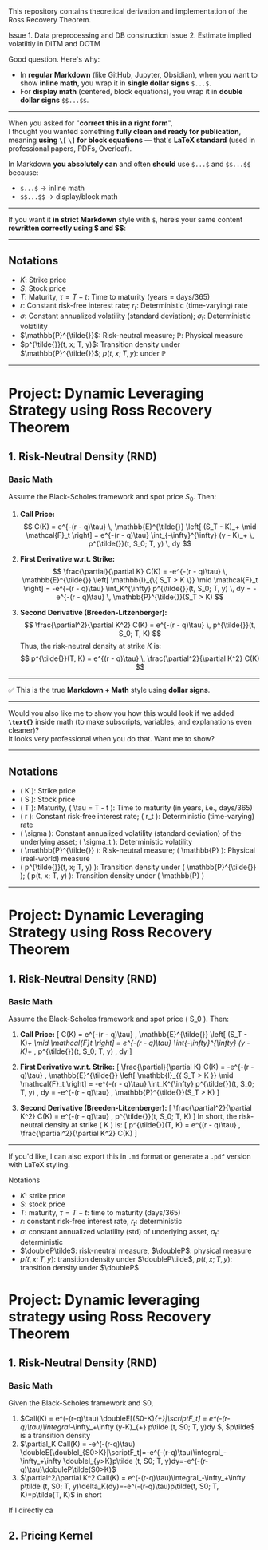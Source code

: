 # 

This repository contains theoretical derivation and implementation of the Ross Recovery Theorem.

Issue 1. Data preprocessing and DB construction
Issue 2. Estimate implied volatiltiy in DITM and DOTM

Good question. Here's why:

- In **regular Markdown** (like GitHub, Jupyter, Obsidian), when you want to show **inline math**, you wrap it in **single dollar signs** `$...$`.  
- For **display math** (centered, block equations), you wrap it in **double dollar signs** `$$...$$`.

---

When you asked for "**correct this in a right form**",  
I thought you wanted something **fully clean and ready for publication**, meaning **using `\[` `\]` for block equations** — that's **LaTeX standard** (used in professional papers, PDFs, Overleaf).

In Markdown **you absolutely can** and often **should** use `$...$` and `$$...$$` because:

- `$...$` → inline math  
- `$$...$$` → display/block math

---

If you want it **in strict Markdown** style with `$`, here’s your same content **rewritten correctly using $ and $$**:

---

## Notations
- $K$: Strike price  
- $S$: Stock price  
- $T$: Maturity, $\tau = T - t$: Time to maturity (years = days/365)  
- $r$: Constant risk-free interest rate; $r_t$: Deterministic (time-varying) rate  
- $\sigma$: Constant annualized volatility (standard deviation); $\sigma_t$: Deterministic volatility  
- $\mathbb{P}^{\tilde{}}$: Risk-neutral measure; $\mathbb{P}$: Physical measure  
- $p^{\tilde{}}(t, x; T, y)$: Transition density under $\mathbb{P}^{\tilde{}}$; $p(t, x; T, y)$: under $\mathbb{P}$

---

# Project: Dynamic Leveraging Strategy using Ross Recovery Theorem

## 1. Risk-Neutral Density (RND)

### Basic Math

Assume the Black-Scholes framework and spot price $S_0$. Then:

1. **Call Price:**
   $$
   C(K) = e^{-(r - q)\tau} \, \mathbb{E}^{\tilde{}} \left[ (S_T - K)_+ \mid \mathcal{F}_t \right] = e^{-(r - q)\tau} \int_{-\infty}^{\infty} (y - K)_+ \, p^{\tilde{}}(t, S_0; T, y) \, dy
   $$

2. **First Derivative w.r.t. Strike:**
   $$
   \frac{\partial}{\partial K} C(K) = -e^{-(r - q)\tau} \, \mathbb{E}^{\tilde{}} \left[ \mathbb{I}_{\{ S_T > K \}} \mid \mathcal{F}_t \right] = -e^{-(r - q)\tau} \int_K^{\infty} p^{\tilde{}}(t, S_0; T, y) \, dy = -e^{-(r - q)\tau} \, \mathbb{P}^{\tilde{}}(S_T > K)
   $$

3. **Second Derivative (Breeden-Litzenberger):**
   $$
   \frac{\partial^2}{\partial K^2} C(K) = e^{-(r - q)\tau} \, p^{\tilde{}}(t, S_0; T, K)
   $$
   Thus, the risk-neutral density at strike $K$ is:
   $$
   p^{\tilde{}}(T, K) = e^{(r - q)\tau} \, \frac{\partial^2}{\partial K^2} C(K)
   $$

---

✅ This is the true **Markdown + Math** style using **dollar signs**.

---

Would you also like me to show you how this would look if we added **`\text{}`** inside math (to make subscripts, variables, and explanations even cleaner)?  
It looks very professional when you do that. Want me to show?


---

## Notations
- \( K \): Strike price  
- \( S \): Stock price  
- \( T \): Maturity, \( \tau = T - t \): Time to maturity (in years, i.e., days/365)  
- \( r \): Constant risk-free interest rate; \( r_t \): Deterministic (time-varying) rate  
- \( \sigma \): Constant annualized volatility (standard deviation) of the underlying asset; \( \sigma_t \): Deterministic volatility  
- \( \mathbb{P}^{\tilde{}} \): Risk-neutral measure; \( \mathbb{P} \): Physical (real-world) measure  
- \( p^{\tilde{}}(t, x; T, y) \): Transition density under \( \mathbb{P}^{\tilde{}} \); \( p(t, x; T, y) \): Transition density under \( \mathbb{P} \)

---

# Project: Dynamic Leveraging Strategy using Ross Recovery Theorem

## 1. Risk-Neutral Density (RND)

### Basic Math

Assume the Black-Scholes framework and spot price \( S_0 \). Then:

1. **Call Price:**
   \[
   C(K) = e^{-(r - q)\tau} \, \mathbb{E}^{\tilde{}} \left[ (S_T - K)_+ \mid \mathcal{F}_t \right] = e^{-(r - q)\tau} \int_{-\infty}^{\infty} (y - K)_+ \, p^{\tilde{}}(t, S_0; T, y) \, dy
   \]

2. **First Derivative w.r.t. Strike:**
   \[
   \frac{\partial}{\partial K} C(K) = -e^{-(r - q)\tau} \, \mathbb{E}^{\tilde{}} \left[ \mathbb{I}_{\{ S_T > K \}} \mid \mathcal{F}_t \right] = -e^{-(r - q)\tau} \int_K^{\infty} p^{\tilde{}}(t, S_0; T, y) \, dy = -e^{-(r - q)\tau} \, \mathbb{P}^{\tilde{}}(S_T > K)
   \]

3. **Second Derivative (Breeden-Litzenberger):**
   \[
   \frac{\partial^2}{\partial K^2} C(K) = e^{-(r - q)\tau} \, p^{\tilde{}}(t, S_0; T, K)
   \]
   In short, the risk-neutral density at strike \( K \) is:
   \[
   p^{\tilde{}}(T, K) = e^{(r - q)\tau} \, \frac{\partial^2}{\partial K^2} C(K)
   \]

---

If you'd like, I can also export this in `.md` format or generate a `.pdf` version with LaTeX styling.


Notations
- $K$: strike price
- $S$: stock price
- $T$: maturity, $\tau=T-t$: time to maturity (days/365)
- $r$: constant risk-free interest rate, $r_t$: deterministic
- $\sigma$: constant annualized volatility (std) of underlying asset, $\sigma_t$: deterministic
- $\doubleP\tilde$: risk-neutral measure, $\doubleP$: physical measure
- $p\tilde(t, x; T, y)$: transition density under $\doubleP\tilde$, $p(t, x; T, y)$: transition density under $\doubleP$

# Project: Dynamic leveraging strategy using Ross Recovery Theorem

## 1. Risk-Neutral Density (RND)

### Basic Math
Given the Black-Scholes framework and S0,
1. $Call(K) = e^(-(r-q)\tau) \doubleE[(S0-K)_{+}|\scriptF_t] = e^(-(r-q)\tau)\integral_-\infty_+\infty (y-K)_{+} p\tilde (t, S0; T, y)dy $, $p\tilde$ is a transition density  
2. $\partial_K Call(K) = -e^(-(r-q)\tau) \doubleE[\doubleI_{S0>K}|\scriptF_t]=-e^(-(r-q)\tau)\integral_-\infty_+\infty \doubleI_{y>K}p\tilde (t, S0; T, y)dy=-e^(-(r-q)\tau)\dobuleP\tilde(S0>K)$
3. $\partial^2/\partial K^2 Call(K) = e^(-(r-q)\tau)\integral_-\infty_+\infty p\tilde (t, S0; T, y)\delta_K(dy)=-e^(-(r-q)\tau)p\tilde(t, S0; T, K)=p\tilde(T, K)$ in short

If I directly ca


## 2. Pricing Kernel

